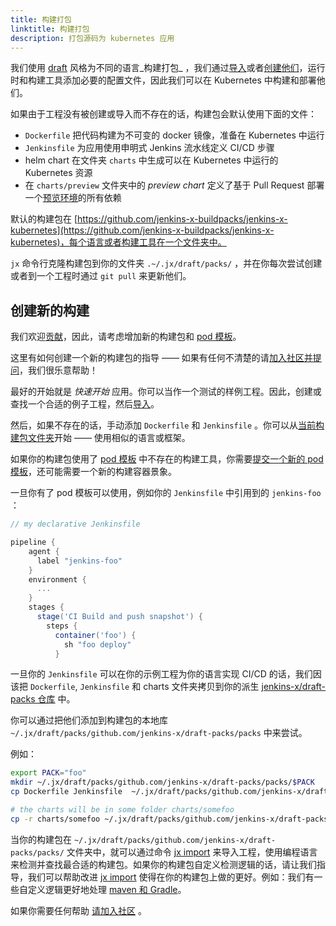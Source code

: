 ```yaml
---
title: 构建打包
linktitle: 构建打包
description: 打包源码为 kubernetes 应用
---
```


我们使用 [draft](https://draft.sh/) 风格为不同的语言_构建打包_ ，我们通过[导入](/zh/docs/resources/guides/using-jx/common-tasks/import/)或者[创建](/zh/docs/resources/guides/using-jx/common-tasks/create-spring/)[他们](/zh/docs/getting-started/first-project/create-quickstart/)，运行时和构建工具添加必要的配置文件，因此我们可以在 Kubernetes 中构建和部署他们。

如果由于工程没有被创建或导入而不存在的话，构建包会默认使用下面的文件：

* `Dockerfile` 把代码构建为不可变的 docker 镜像，准备在 Kubernetes 中运行
* `Jenkinsfile` 为应用使用申明式 Jenkins 流水线定义 CI/CD 步骤
* helm chart 在文件夹 `charts` 中生成可以在 Kubernetes 中运行的 Kubernetes 资源
* 在 `charts/preview` 文件夹中的 _preview chart_ 定义了基于 Pull Request 部署一个[预览环境](/zh/about/concepts/features/#preview-environments)的所有依赖

默认的构建包在 [https://github.com/jenkins-x-buildpacks/jenkins-x-kubernetes](https://github.com/jenkins-x-buildpacks/jenkins-x-kubernetes)，每个语言或者构建工具在一个文件夹中。

 `jx` 命令行克隆构建包到你的文件夹 `.~/.jx/draft/packs/` ，并在你每次尝试创建或者到一个工程时通过 `git pull` 来更新他们。

## 创建新的构建

我们欢迎[贡献](/zh/community/)，因此，请考虑增加新的构建包和 [pod 模板](/zh/docs/resources/guides/managing-jx/common-tasks/pod-templates/)。

这里有如何创建一个新的构建包的指导 —— 如果有任何不清楚的请[加入社区并提问](/zh/community/)，我们很乐意帮助！

最好的开始就是 _快速开始_ 应用。你可以当作一个测试的样例工程。因此，创建或查找一个合适的例子工程，然后[导入](/zh/developing/import)。

然后，如果不存在的话，手动添加 `Dockerfile` 和 `Jenkinsfile` 。你可以从[当前构建包文件夹](https://github.com/jenkins-x-buildpacks/jenkins-x-kubernetes/tree/master/packs)开始 —— 使用相似的语言或框架。

如果你的构建包使用了 [pod 模板](/zh/architecture/pod-templates) 中不存在的构建工具，你需要[提交一个新的 pod 模板](/zh/docs/resources/guides/managing-jx/common-tasks/pod-templates/#submitting-new-pod-templates)，还可能需要一个新的构建容器景象。

一旦你有了 pod 模板可以使用，例如你的 `Jenkinsfile` 中引用到的 `jenkins-foo` ：

```groovy
// my declarative Jenkinsfile

pipeline {
    agent {
      label "jenkins-foo"
    }
    environment {
      ...
    }
    stages {
      stage('CI Build and push snapshot') {
        steps {
          container('foo') {
            sh "foo deploy"
          }
```

一旦你的 `Jenkinsfile` 可以在你的示例工程为你的语言实现 CI/CD 的话，我们因该把 `Dockerfile`, `Jenkinsfile` 和 charts 文件夹拷贝到你的派生 [jenkins-x/draft-packs 仓库](https://github.com/jenkins-x-buildpacks/jenkins-x-kubernetes) 中。

你可以通过把他们添加到构建包的本地库 `~/.jx/draft/packs/github.com/jenkins-x/draft-packs/packs` 中来尝试。

例如：

```sh
export PACK="foo"
mkdir ~/.jx/draft/packs/github.com/jenkins-x/draft-packs/packs/$PACK
cp Dockerfile Jenkinsfile  ~/.jx/draft/packs/github.com/jenkins-x/draft-packs/packs/$PACK

# the charts will be in some folder charts/somefoo
cp -r charts/somefoo ~/.jx/draft/packs/github.com/jenkins-x/draft-packs/packs/$PACK/charts
```

当你的构建包在 `~/.jx/draft/packs/github.com/jenkins-x/draft-packs/packs/` 文件夹中，就可以通过命令 [jx import](/commands/jx_import/) 来导入工程，使用编程语言来检测并查找最合适的构建包。如果你的构建包自定义检测逻辑的话，请让我们指导，我们可以帮助改进 [jx import](/commands/jx_import/) 使得在你的构建包上做的更好。例如：我们有一些自定义逻辑更好地处理 [maven 和 Gradle](https://github.com/jenkins-x/jx/blob/master/pkg/jx/cmd/import.go#L383-L397)。

如果你需要任何帮助 [请加入社区](/zh/community/) 。
